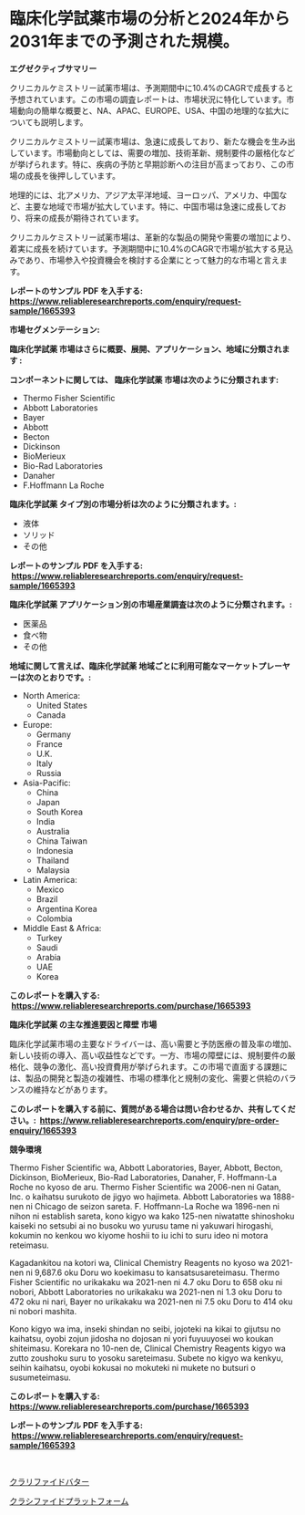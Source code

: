 <p><h1>臨床化学試薬市場の分析と2024年から2031年までの予測された規模。</h1></p><p><strong>エグゼクティブサマリー</strong></p>
<p><p>クリニカルケミストリー試薬市場は、予測期間中に10.4%のCAGRで成長すると予想されています。この市場の調査レポートは、市場状況に特化しています。市場動向の簡単な概要と、NA、APAC、EUROPE、USA、中国の地理的な拡大についても説明します。</p><p>クリニカルケミストリー試薬市場は、急速に成長しており、新たな機会を生み出しています。市場動向としては、需要の増加、技術革新、規制要件の厳格化などが挙げられます。特に、疾病の予防と早期診断への注目が高まっており、この市場の成長を後押ししています。</p><p>地理的には、北アメリカ、アジア太平洋地域、ヨーロッパ、アメリカ、中国など、主要な地域で市場が拡大しています。特に、中国市場は急速に成長しており、将来の成長が期待されています。</p><p>クリニカルケミストリー試薬市場は、革新的な製品の開発や需要の増加により、着実に成長を続けています。予測期間中に10.4%のCAGRで市場が拡大する見込みであり、市場参入や投資機会を検討する企業にとって魅力的な市場と言えます。</p></p>
<p><strong>レポートのサンプル PDF を入手する: <a href="https://www.reliableresearchreports.com/enquiry/request-sample/1665393">https://www.reliableresearchreports.com/enquiry/request-sample/1665393</a></strong></p>
<p><strong>市場セグメンテーション:</strong></p>
<p><strong> 臨床化学試薬 市場はさらに概要、展開、アプリケーション、地域に分類されます :</strong></p>
<p><strong>コンポーネントに関しては、 臨床化学試薬 市場は次のように分類されます: &nbsp;</strong></p>
<p><ul><li>Thermo Fisher Scientific</li><li>Abbott Laboratories</li><li>Bayer</li><li>Abbott</li><li>Becton</li><li>Dickinson</li><li>BioMerieux</li><li>Bio-Rad Laboratories</li><li>Danaher</li><li>F.Hoffmann La Roche</li></ul></p>
<p><strong> 臨床化学試薬 タイプ別の市場分析は次のように分類されます。:</strong></p>
<p><ul><li>液体</li><li>ソリッド</li><li>その他</li></ul></p>
<p><strong>レポートのサンプル PDF を入手する: &nbsp;<a href="https://www.reliableresearchreports.com/enquiry/request-sample/1665393">https://www.reliableresearchreports.com/enquiry/request-sample/1665393</a></strong></p>
<p><strong> 臨床化学試薬 アプリケーション別の市場産業調査は次のように分類されます。:</strong></p>
<p><ul><li>医薬品</li><li>食べ物</li><li>その他</li></ul></p>
<p><strong>地域に関して言えば、臨床化学試薬 地域ごとに利用可能なマーケットプレーヤーは次のとおりです。:</strong></p>
<p><ul>
    <li>
        North America:
        <ul>
            <li>United States</li>
            <li>Canada</li>
        </ul>
    </li>
    <li>
        Europe:
        <ul>
            <li>Germany</li>
            <li>France</li>
            <li>U.K.</li>
            <li>Italy</li>
            <li>Russia</li>
        </ul>
    </li>
    <li>
        Asia-Pacific:
        <ul>
            <li>China</li>
            <li>Japan</li>
            <li>South Korea</li>
            <li>India</li>
            <li>Australia</li>
            <li>China Taiwan</li>
            <li>Indonesia</li>
            <li>Thailand</li>
            <li>Malaysia</li>
        </ul>
    </li>
    <li>
        Latin America:
        <ul>
            <li>Mexico</li>
            <li>Brazil</li>
            <li>Argentina Korea</li>
            <li>Colombia</li>
        </ul>
    </li>
    <li>
        Middle East & Africa:
        <ul>
            <li>Turkey</li>
            <li>Saudi</li>
            <li>Arabia</li>
            <li>UAE</li>
            <li>Korea</li>
        </ul>
    </li>
    </ul></p>
<p><strong>このレポートを購入する: &nbsp;<a href="https://www.reliableresearchreports.com/purchase/1665393">https://www.reliableresearchreports.com/purchase/1665393</a></strong></p>
<p><strong>臨床化学試薬 の主な推進要因と障壁 市場</strong></p>
<p><p>臨床化学試薬市場の主要なドライバーは、高い需要と予防医療の普及率の増加、新しい技術の導入、高い収益性などです。一方、市場の障壁には、規制要件の厳格化、競争の激化、高い投資費用が挙げられます。この市場で直面する課題には、製品の開発と製造の複雑性、市場の標準化と規制の変化、需要と供給のバランスの維持などがあります。</p></p>
<p><strong>このレポートを購入する前に、質問がある場合は問い合わせるか、共有してください。:&nbsp; <a href="https://www.reliableresearchreports.com/enquiry/pre-order-enquiry/1665393">https://www.reliableresearchreports.com/enquiry/pre-order-enquiry/1665393</a></strong></p>
<p><strong>競争環境</strong></p>
<p><p>Thermo Fisher Scientific wa, Abbott Laboratories, Bayer, Abbott, Becton, Dickinson, BioMerieux, Bio-Rad Laboratories, Danaher, F. Hoffmann-La Roche no kyoso de aru. Thermo Fisher Scientific wa 2006-nen ni Gatan, Inc. o kaihatsu surukoto de jigyo wo hajimeta. Abbott Laboratories wa 1888-nen ni Chicago de seizon sareta. F. Hoffmann-La Roche wa 1896-nen ni nihon ni establish sareta, kono kigyo wa kako 125-nen niwatatte shinoshoku kaiseki no setsubi ai no busoku wo yurusu tame ni yakuwari hirogashi, kokumin no kenkou wo kiyome hoshii to iu ichi to suru ideo ni motora reteimasu.</p><p>Kagadankitou na kotori wa, Clinical Chemistry Reagents no kyoso wa 2021-nen ni 9,687.6 oku Doru wo koekimasu to kansatsusareteimasu. Thermo Fisher Scientific no urikakaku wa 2021-nen ni 4.7 oku Doru to 658 oku ni nobori, Abbott Laboratories no urikakaku wa 2021-nen ni 1.3 oku Doru to 472 oku ni nari, Bayer no urikakaku wa 2021-nen ni 7.5 oku Doru to 414 oku ni nobori mashita.</p><p>Kono kigyo wa ima, inseki shindan no seibi, jojoteki na kikai to gijutsu no kaihatsu, oyobi zojun jidosha no dojosan ni yori fuyuuyosei wo koukan shiteimasu. Korekara no 10-nen de, Clinical Chemistry Reagents kigyo wa zutto zoushoku suru to yosoku sareteimasu. Subete no kigyo wa kenkyu, seihin kaihatsu, oyobi kokusai no mokuteki ni mukete no butsuri o susumeteimasu.</p></p>
<p><strong>このレポートを購入する: &nbsp; <a href="https://www.reliableresearchreports.com/purchase/1665393">https://www.reliableresearchreports.com/purchase/1665393</a></strong></p>
<p><strong>レポートのサンプル PDF を入手する: &nbsp;<a href="https://www.reliableresearchreports.com/enquiry/request-sample/1665393">https://www.reliableresearchreports.com/enquiry/request-sample/1665393</a></strong><strong></strong></p>
<p>&nbsp;</p>
<p><p><a href="https://github.com/laurenreichert/Market-Research-Report-List-1/blob/main/342736614692.md">クラリファイドバター</a></p><p><a href="https://github.com/RodHoppe07/Market-Research-Report-List-1/blob/main/779308014693.md">クラシファイドプラットフォーム</a></p></p>